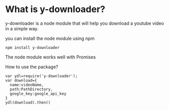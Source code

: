 # What is y-downloader?
y-downloader is a node module that will help you download a youtube video in a simple way.

 you can install the node module using npm

```
npm install y-downloader
```

The node module works well with Promises

How to use the package?

```
var ydl=require('y-downloader');
var download={
  name:videoName,
  path:PathDirectory,
  google_key:google_api_key
}
ydl(download).then()
```
